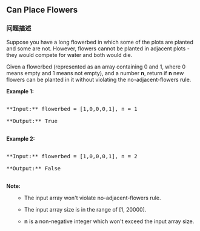 ## Can Place Flowers  
### 问题描述
Suppose you have a long flowerbed in which some of the plots are planted and some are not. However, flowers cannot be planted in adjacent plots - they would compete for water and both would die.

Given a flowerbed (represented as an array containing 0 and 1, where 0 means empty and 1 means not empty), and a number **n**, return if **n** new flowers can be planted in it without violating the no-adjacent-flowers rule.

**Example 1:**<br />
<pre>
**Input:** flowerbed = [1,0,0,0,1], n = 1
**Output:** True
</pre>


**Example 2:**<br />
<pre>
**Input:** flowerbed = [1,0,0,0,1], n = 2
**Output:** False
</pre>


**Note:**<br>
<ol>
- The input array won't violate no-adjacent-flowers rule.
- The input array size is in the range of [1, 20000].
- **n** is a non-negative integer which won't exceed the input array size.
</ol>

